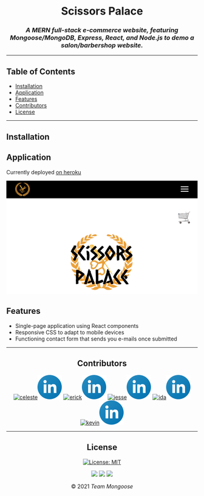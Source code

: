 <div align="center">

# Scissors Palace
### _A MERN full-stack e-commerce website, featuring Mongoose/MongoDB, Express, React, and Node.js to demo a salon/barbershop website._

---
</div>

## Table of Contents
  - [Installation](#installation)
  - [Application](#application)
  - [Features](#features)
  - [Contributors](#contributors)
  - [License](#license)

---

## Installation

## Application

Currently deployed [on heroku](https://www.heroku.com/)

![Demo](assets/demo.png)  



## Features

- Single-page application using React components
- Responsive CSS to adapt to mobile devices
- Functioning contact form that sends you e-mails once submitted

---
<div align="center">

## Contributors

[![celeste](https://github.com/celestealexmoore.png?size=64)](https://github.com/celestealexmoore)[![linkedin](assets/linkedin.svg)](https://www.linkedin.com/in/celeste-a-moore-22a036204)
[![erick](https://github.com/ferick8246.png?size=64)](https://github.com/ferick8246)[![linkedin](assets/linkedin.svg)](https://www.linkedin.com/in/erick-flores-142369184)
[![jesse](https://github.com/Jesse2360.png?size=64)](https://github.com/Jesse2360)[![linkedin](assets/linkedin.svg)](https://www.linkedin.com/in/jesse-ceniceros-196430202/)
[![ida](https://github.com/corgimaman.png?size=64)](https://github.com/corgimaman)[![linkedin](assets/linkedin.svg)](https://www.linkedin.com/in/ida-s-86b21b68/)
[![kevin](https://github.com/KevinHenleyCode.png?size=64)](https://github.com/KevinHenleyCode)[![linkedin](assets/linkedin.svg)](https://www.linkedin.com/in/kevin-henley)

---

## License

[![License: MIT](https://img.shields.io/badge/License-MIT-blueviolet.svg)](https://opensource.org/licenses/MIT)

<img src='https://img.shields.io/github/repo-size/ferick8246/Scissors-Palace'>  
<img src='https://img.shields.io/github/last-commit/ferick8246/Scissors-Palace'>
<img src='https://img.shields.io/github/languages/top/ferick8246/Scissors-Palace'>

© 2021 _Team Mongoose_

</div>